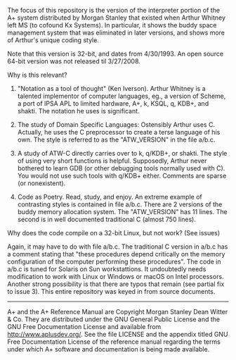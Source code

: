 The focus of this repository is the version of the interpreter
portion of the A+ system distributed by Morgan Stanley that
existed when Arthur Whitney left MS (to cofound Kx Systems).
In particular, it shows the buddy space management system that
was eliminated in later versions, and shows more of Arthur's
unique coding style.

Note that this version is 32-bit, and dates from 4/30/1993.
An open source 64-bit version was not released til 3/27/2008.

Why is this relevant?

1) "Notation as a tool of thought" (Ken Iverson).
Arthur Whitney is a talented implementor of computer languages, eg.,
a version of Scheme, a port of IPSA APL to limited hardware, A+,
k, KSQL, q, KDB+, and shakti.  The notation he uses is significant.

2) The study of Domain Specific Languages:  Ostensibly Arthur uses C.
Actually, he uses the C preprocessor to create a terse language of his
own.  The style is referred to as the "ATW_VERSION" in the file a/b.c.

3) A study of ATW-C directly carries over to k, q/KDB+, or shakti.
The style of using very short functions is helpful.  Supposedly, 
Arthur never bothered to learn GDB (or other debugging tools
normally used with C).  You would not use such tools with q/KDB+ 
either. Comments are sparse (or nonexistent).

4) Code as Poetry.  Read, study, and enjoy.
An extreme example of contrasting styles is contained in file a/b.c.
There are 2 versions of the buddy memory allocation system.  The 
"ATW_VERSION" has 11 lines.  The second is in well documented 
traditional C (almost 750 lines).

Why does the code compile on a 32-bit Linux, but not work? (See issues)

Again, it may have to do with file a/b.c.  The traditional C version in 
a/b.c has a comment stating that "these procedures depend critically on
the memory configuration of the computer performing these procedures".
The code in a/b.c is tuned for Solaris on Sun workstattions. It undoubtedly
needs modification to work with Linux or Windows or macOS on Intel processors.
Another strong possibility is that there are typos that remain (see partial
fix to issue 3).  This entire repository was keyed in from source documents.

-------------------------------------------------------------------------

A+ and the A+ Reference Manual are Copyright Morgan Stanley Dean Witter &
Co.  They are distributed under the GNU General Public License and the GNU
Free Documentation License and available from http://www.aplusdev.org/.
See the file LICENSE and the appendix titled GNU Free Documentation
License of the reference manual regarding the terms under which A+
software and documentation is being made available.

